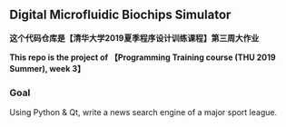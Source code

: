 ## Digital Microfluidic Biochips Simulator

**这个代码仓库是【清华大学2019夏季程序设计训练课程】第三周大作业**

**This repo is the project of 【Programming Training course (THU 2019 Summer), week 3】**

### Goal

Using Python & Qt, write a news search engine of a major sport league.
